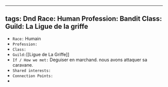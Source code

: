 
---
tags: Dnd
Race: Human
Profession: Bandit
Class:
Guild: La Ligue de la griffe
---

- `Race:`  Humain
- `Profession:`
- `Class:`
- `Guild:`[[Ligue de La Griffe]]
- `If / How we met:` Deguiser en marchand. nous avons attaquer sa caravane. 
- `Shared interests:`
- `Connection Points:`
- 